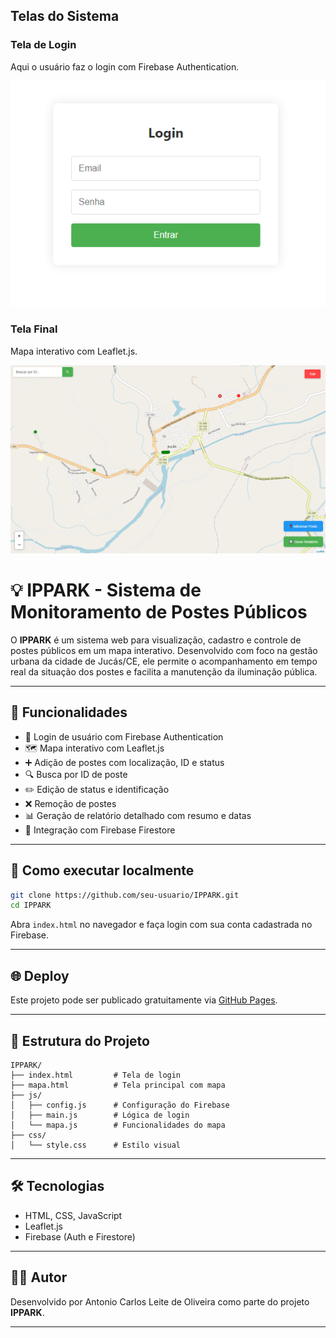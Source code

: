 
## Telas do Sistema
### Tela de Login
Aqui o usuário faz o login com Firebase Authentication.

![Tela Inicial](assets/login-ippark.PNG)

### Tela Final
 Mapa interativo com Leaflet.js.

![Tela Final](assets/mapa-ippark.PNG)

# 💡 IPPARK - Sistema de Monitoramento de Postes Públicos

O **IPPARK** é um sistema web para visualização, cadastro e controle de postes públicos em um mapa interativo. Desenvolvido com foco na gestão urbana da cidade de Jucás/CE, ele permite o acompanhamento em tempo real da situação dos postes e facilita a manutenção da iluminação pública.

---

## 🔧 Funcionalidades

- 🔐 Login de usuário com Firebase Authentication
- 🗺️ Mapa interativo com Leaflet.js
- ➕ Adição de postes com localização, ID e status
- 🔍 Busca por ID de poste
- ✏️ Edição de status e identificação
- ❌ Remoção de postes
- 📊 Geração de relatório detalhado com resumo e datas
- 💾 Integração com Firebase Firestore

---

## 🚀 Como executar localmente

```bash
git clone https://github.com/seu-usuario/IPPARK.git
cd IPPARK
```

Abra `index.html` no navegador e faça login com sua conta cadastrada no Firebase.

---

## 🌐 Deploy

Este projeto pode ser publicado gratuitamente via [GitHub Pages](https://pages.github.com/).

---

## 📁 Estrutura do Projeto

```
IPPARK/
├── index.html         # Tela de login
├── mapa.html          # Tela principal com mapa
├── js/
│   ├── config.js      # Configuração do Firebase
│   ├── main.js        # Lógica de login
│   └── mapa.js        # Funcionalidades do mapa
├── css/
│   └── style.css      # Estilo visual
```

---

## 🛠️ Tecnologias

- HTML, CSS, JavaScript
- Leaflet.js
- Firebase (Auth e Firestore)

---

## 🧑‍💻 Autor

Desenvolvido por Antonio Carlos Leite de Oliveira como parte do projeto **IPPARK**.

---

